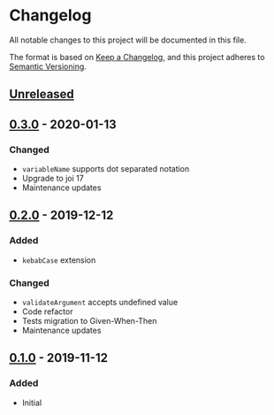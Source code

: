 # Changelog
All notable changes to this project will be documented in this file.

The format is based on [Keep a Changelog](https://keepachangelog.com/en/1.1.0/),
and this project adheres to [Semantic Versioning](https://semver.org/spec/v2.0.0.html).






## [Unreleased]



## [0.3.0] - 2020-01-13
### Changed
- `variableName` supports dot separated notation
- Upgrade to joi 17
- Maintenance updates



## [0.2.0] - 2019-12-12
### Added
- `kebabCase` extension

### Changed
- `validateArgument` accepts undefined value
- Code refactor
- Tests migration to Given-When-Then
- Maintenance updates



## [0.1.0] - 2019-11-12
### Added
- Initial






[Unreleased]: https://github.com/absolunet/node-joi/compare/0.3.0...HEAD
[0.3.0]:      https://github.com/absolunet/node-joi/compare/0.2.0...0.3.0
[0.2.0]:      https://github.com/absolunet/node-joi/compare/0.1.0...0.2.0
[0.1.0]:      https://github.com/absolunet/node-joi/releases/tag/0.1.0
